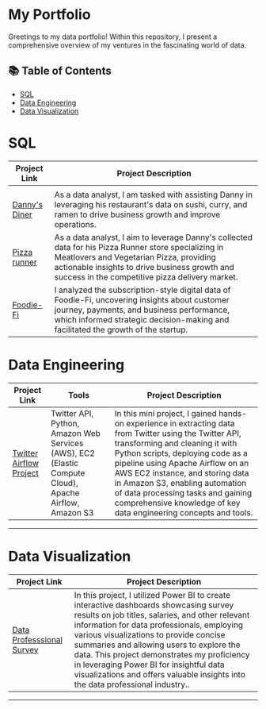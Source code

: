 # My Portfolio

Greetings to my data portfolio! Within this repository, I present a comprehensive overview of my ventures in the fascinating world of data. 

## 📚 Table of Contents
- [SQL](#sql)
- [Data Engineering](#data-engineering)
- [Data Visualization](#data-engineering)

# SQL

| Project Link | Project Description | 
|---------------|-------|
|  | 
| [Danny's Diner](https://github.com/iamismaill/Serious-SQL/tree/main/8%20Week%20SQL%20Challenge/Case%20Danny's%20Diner)    |   As a data analyst, I am tasked with assisting Danny in leveraging his restaurant's data on sushi, curry, and ramen to drive business growth and improve operations.  | 
| [Pizza runner](https://github.com/iamismaill/Serious-SQL/tree/main/8%20Week%20SQL%20Challenge/Case%20Pizza%20runner)   |   As a data analyst, I aim to leverage Danny's collected data for his Pizza Runner store specializing in Meatlovers and Vegetarian Pizza, providing actionable insights to drive business growth and success in the competitive pizza delivery market.|  
|  [Foodie-Fi](https://github.com/iamismaill/Serious-SQL/tree/main/8%20Week%20SQL%20Challenge/Case%20Study%20Foodie%20FI) |   I analyzed the subscription-style digital data of Foodie-Fi, uncovering insights about customer journey, payments, and business performance, which informed strategic decision-making and facilitated the growth of the startup.  |  






# Data Engineering

| Project Link  | Tools | Project Description | 
|---|---|---|
| [Twitter Airflow Project](https://github.com/iamismaill/Twitter-Airflow--Project)  | Twitter API, Python, Amazon Web Services (AWS), EC2 (Elastic Compute Cloud), Apache Airflow, Amazon S3 | In this mini project, I gained hands-on experience in extracting data from Twitter using the Twitter API, transforming and cleaning it with Python scripts, deploying code as a pipeline using Apache Airflow on an AWS EC2 instance, and storing data in Amazon S3, enabling automation of data processing tasks and gaining comprehensive knowledge of key data engineering concepts and tools. |
 

***

# Data Visualization 

| Project Link | Project Description | 
|---|---|
|[Data Professsional Survey](https://github.com/iamismaill/Data-Visualization-/tree/main/Power%20BI/data_professional_survey) | In this project, I utilized Power BI to create interactive dashboards showcasing survey results on job titles, salaries, and other relevant information for data professionals, employing various visualizations to provide concise summaries and allowing users to explore the data. This project demonstrates my proficiency in leveraging Power BI for insightful data visualizations and offers valuable insights into the data professional industry.. | 
 

***

